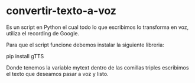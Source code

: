 # convertir-texto-a-voz
Es un script en Python el cual todo lo que escribimos lo transforma en voz, utiliza el recording de Google.

Para que el script funcione debemos instalar la siguiente libreria:

pip install gTTS

Donde tenemos la variable mytext dentro de las comillas triples escribimos el texto que deseamos pasar a voz y listo.

